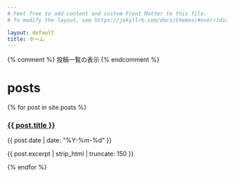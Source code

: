 ```yaml
---
# Feel free to add content and custom Front Matter to this file.
# To modify the layout, see https://jekyllrb.com/docs/themes/#overriding-theme-defaults

layout: default
title: ホーム
---
```



{% comment %} 投稿一覧の表示 {% endcomment %}
<h1>posts</h1>
<div class="post-list">
  {% for post in site.posts %}
    <article class="post">
      <h3><a href="{{ post.url | relative_url }}">{{ post.title }}</a></h3>
      <p class="post-meta">{{ post.date | date: "%Y-%m-%d" }}</p>
      <p class="post-excerpt">{{ post.excerpt | strip_html | truncate: 150 }}</p>
    </article>
  {% endfor %}
</div>
